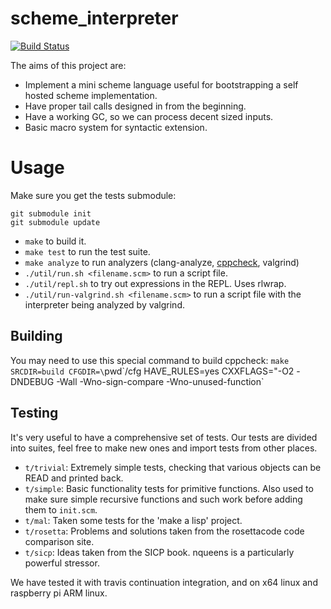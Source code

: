 # scheme_interpreter

[![Build Status](https://travis-ci.org/rain-1/scheme_interpreter.svg?branch=master)](https://travis-ci.org/rain-1/scheme_interpreter)

The aims of this project are:

* Implement a mini scheme language useful for bootstrapping a self hosted scheme implementation.
* Have proper tail calls designed in from the beginning.
* Have a working GC, so we can process decent sized inputs.
* Basic macro system for syntactic extension.

# Usage

Make sure you get the tests submodule:

```
git submodule init
git submodule update
```

* `make` to build it.
* `make test` to run the test suite.
* `make analyze` to run analyzers (clang-analyze, [cppcheck](https://github.com/danmar/cppcheck), valgrind)
* `./util/run.sh <filename.scm>` to run a script file.
* `./util/repl.sh` to try out expressions in the REPL. Uses rlwrap.
* `./util/run-valgrind.sh <filename.scm>` to run a script file with the interpreter being analyzed by valgrind.

## Building

You may need to use this special command to build cppcheck: `make SRCDIR=build CFGDIR=\`pwd\`/cfg HAVE_RULES=yes CXXFLAGS="-O2 -DNDEBUG -Wall -Wno-sign-compare -Wno-unused-function`

## Testing

It's very useful to have a comprehensive set of tests. Our tests are divided into suites, feel free to make new ones and import tests from other places.

* `t/trivial`: Extremely simple tests, checking that various objects can be READ and printed back.
* `t/simple`: Basic functionality tests for primitive functions. Also used to make sure simple recursive functions and such work before adding them to `init.scm`.
* `t/mal`: Taken some tests for the 'make a lisp' project.
* `t/rosetta`: Problems and solutions taken from the rosettacode code comparison site.
* `t/sicp`: Ideas taken from the SICP book. nqueens is a particularly powerful stressor.

We have tested it with travis continuation integration, and on x64 linux and raspberry pi ARM linux.

